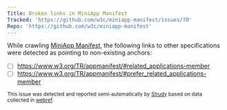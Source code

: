 ```yaml
---
Title: Broken links in MiniApp Manifest
Tracked: 'https://github.com/w3c/miniapp-manifest/issues/70'
Repo: 'https://github.com/w3c/miniapp-manifest'
---
```


While crawling [MiniApp Manifest](https://w3c.github.io/miniapp-manifest/), the following links to other specifications were detected as pointing to non-existing anchors:
* [ ] https://www.w3.org/TR/appmanifest/#related_applications-member
* [ ] https://www.w3.org/TR/appmanifest/#prefer_related_applications-member

<sub>This issue was detected and reported semi-automatically by [Strudy](https://github.com/w3c/strudy/) based on data collected in [webref](https://github.com/w3c/webref/).</sub>
